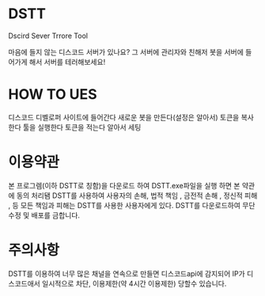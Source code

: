 # DSTT
Dscird Sever Trrore Tool

마음에 들지 않는 디스코드 서버가 있나요?
그 서버에 관리자와 친해저 봇을 서버에 들어가게 해서 서버를 테러해보세요!

# HOW TO UES

디스코드 디벨로퍼 사이트에 들어간다
새로운 봇을 만든다(설정은 알아서)
토큰을 복사한다
툴을 실행한다 토큰을 적는다
알아서 세팅


# 이용약관

본 프로그렘(이하 DSTT로 칭함)을 다운로드 하여 DSTT.exe파일을 실행 하면 본 약관에 동의 처리됌
DSTT를 사용하여 사용자의 손해, 법적 책임 , 금전적 손해 , 정신적 피해 , 등 모든 책임과 피해는 DSTT를 사용한 사용자에게 있다.
DSTT를 다운로드하여 무단 수정 및 배포를 금합니다.

# 주의사항

DSTT를 이용하여 너무 많은 채널을 연속으로 만들면 디스코드api에 감지되어 IP가 디스코드애서 일시적으로 차단, 이용제한(약 4시간 이용제한) 당할수 있습니다.
